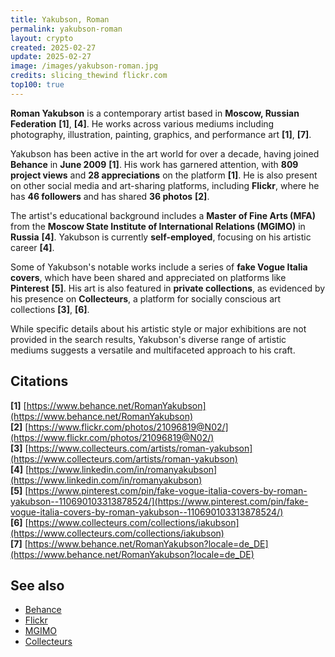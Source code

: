 ```yaml
---
title: Yakubson, Roman
permalink: yakubson-roman
layout: crypto
created: 2025-02-27
update: 2025-02-27
image: /images/yakubson-roman.jpg
credits: slicing_thewind flickr.com
top100: true
---
```


**Roman Yakubson** is a contemporary artist based in **Moscow, Russian Federation** **[1]**, **[4]**. He works across various mediums including photography, illustration, painting, graphics, and performance art **[1]**, **[7]**.  

Yakubson has been active in the art world for over a decade, having joined **Behance** in **June 2009** **[1]**. His work has garnered attention, with **809 project views** and **28 appreciations** on the platform **[1]**. He is also present on other social media and art-sharing platforms, including **Flickr**, where he has **46 followers** and has shared **36 photos** **[2]**.  

The artist's educational background includes a **Master of Fine Arts (MFA)** from the **Moscow State Institute of International Relations (MGIMO)** in **Russia** **[4]**. Yakubson is currently **self-employed**, focusing on his artistic career **[4]**.  

Some of Yakubson's notable works include a series of **fake Vogue Italia covers**, which have been shared and appreciated on platforms like **Pinterest** **[5]**. His art is also featured in **private collections**, as evidenced by his presence on **Collecteurs**, a platform for socially conscious art collections **[3]**, **[6]**.  

While specific details about his artistic style or major exhibitions are not provided in the search results, Yakubson's diverse range of artistic mediums suggests a versatile and multifaceted approach to his craft.  

## Citations  

**[1]** [https://www.behance.net/RomanYakubson](https://www.behance.net/RomanYakubson)  
**[2]** [https://www.flickr.com/photos/21096819@N02/](https://www.flickr.com/photos/21096819@N02/)  
**[3]** [https://www.collecteurs.com/artists/roman-yakubson](https://www.collecteurs.com/artists/roman-yakubson)  
**[4]** [https://www.linkedin.com/in/romanyakubson](https://www.linkedin.com/in/romanyakubson)  
**[5]** [https://www.pinterest.com/pin/fake-vogue-italia-covers-by-roman-yakubson--110690103313878524/](https://www.pinterest.com/pin/fake-vogue-italia-covers-by-roman-yakubson--110690103313878524/)  
**[6]** [https://www.collecteurs.com/collections/iakubson](https://www.collecteurs.com/collections/iakubson)  
**[7]** [https://www.behance.net/RomanYakubson?locale=de_DE](https://www.behance.net/RomanYakubson?locale=de_DE)  

## See also  

- [Behance](https://www.behance.net)  
- [Flickr](https://www.flickr.com)  
- [MGIMO](https://www.mgimo.ru)  
- [Collecteurs](https://www.collecteurs.com)  

<!-- Prompt:  
- Не менять язык статьи, сохранять оригинальный язык.  
- Если тема оформлена как "Имя Фамилия", заголовок должен быть "Фамилия, Имя".  
- Изменить title: A Template на основной топик в статье.  
- Создать permalink: на основе title.  
- Замени date: 2018-01-02 на created: текущую дату в таком же формате  
- Замени update: хххх-хх-хх текущую дату в таком же формате  
- Изменить заголовок раздела "Citations" на ## Citations.  
- Оформить ссылки в разделе "Citations" в формате: **[1]** [URL](URL).  
- При ссылке на источник в тексте, использовать формат: **[x]**, **[x]**.  
- Убедиться, что номера цитат соответствуют записям в разделе "Citations".  
- Сделать номера цитат кликабельными по указанному выше формату.  
- Добавить список связанных тем в том же формате.  
- Если есть списки - конвертируй их в таблицы  
- Выделяй даты, места, географические назавания, адреса, имена собственные **таким образом**  
- Использовать шаблон - "[Название темы](ссылка-на-тему)" для каждого пункта.  
- Раздел ## See also должен включаться автоматически в конец статьи.  
- Результат в md коде  
- Оставить этот Prompt после редактирования в конце кода.  
-->
